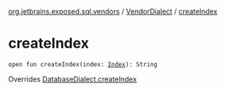 [org.jetbrains.exposed.sql.vendors](../index.md) / [VendorDialect](index.md) / [createIndex](.)

# createIndex

`open fun createIndex(index: `[`Index`](../../org.jetbrains.exposed.sql/-index/index.md)`): String`

Overrides [DatabaseDialect.createIndex](../-database-dialect/create-index.md)

